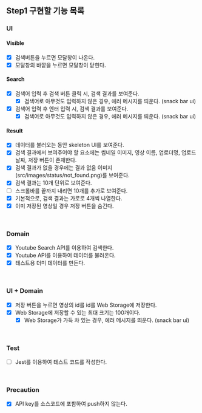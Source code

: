## Step1 구현할 기능 목록

### UI

#### Visible

- [x] 검색버튼을 누르면 모달창이 나온다.
- [x] 모달창의 바깥을 누르면 모달창이 닫힌다.

#### Search

- [x] 검색어 입력 후 검색 버튼 클릭 시, 검색 결과를 보여준다.
  - [x] 검색어로 아무것도 입력하지 않은 경우, 에러 메시지를 띄운다. (snack bar ui)
- [x] 검색어 입력 후 엔터 입력 시, 검색 결과를 보여준다.
  - [x] 검색어로 아무것도 입력하지 않은 경우, 에러 메시지를 띄운다. (snack bar ui)

#### Result

- [x] 데이터를 불러오는 동안 skeleton UI를 보여준다.
- [x] 검색 결과에서 보여주어야 할 요소에는 썸네일 이미지, 영상 이름, 업로더명, 업로드 날짜, 저장 버튼이 존재한다.
- [x] 검색 결과가 없을 경우에는 결과 없음 이미지(src/images/status/not_found.png)를 보여준다.
- [x] 검색 결과는 10개 단위로 보여준다.
- [ ] 스크롤바를 끝까지 내리면 10개를 추가로 보여준다.
- [x] 기본적으로, 검색 결과는 가로로 4개씩 나열한다.
- [x] 이미 저장된 영상일 경우 저장 버튼을 숨긴다.

<br>

### Domain

- [x] Youtube Search API를 이용하여 검색한다.
- [x] Youtube API를 이용하여 데이터를 불러온다.
- [x] 테스트용 더미 데이터를 만든다.

<br>

### UI + Domain

- [x] 저장 버튼을 누르면 영상의 id를 id를 Web Storage에 저장한다.
- [x] Web Storage에 저장할 수 있는 최대 크기는 100개이다.
  - [x] Web Storage가 가득 차 있는 경우, 에러 메시지를 띄운다. (snack bar ui)

<br>

### Test

- [ ] Jest를 이용하여 테스트 코드를 작성한다.

<br>

### Precaution

- [x] API key를 소스코드에 포함하여 push하지 않는다.
